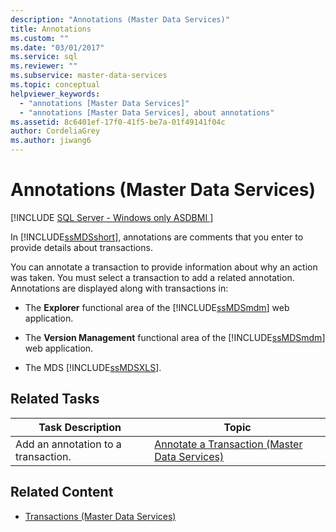 ```yaml
---
description: "Annotations (Master Data Services)"
title: Annotations
ms.custom: ""
ms.date: "03/01/2017"
ms.service: sql
ms.reviewer: ""
ms.subservice: master-data-services
ms.topic: conceptual
helpviewer_keywords: 
  - "annotations [Master Data Services]"
  - "annotations [Master Data Services], about annotations"
ms.assetid: 8c6401ef-17f0-41f5-be7a-01f49141f04c
author: CordeliaGrey
ms.author: jiwang6
---
```

# Annotations (Master Data Services)

[!INCLUDE [SQL Server - Windows only ASDBMI  ](../includes/applies-to-version/sql-windows-only-asdbmi.md)]

  In [!INCLUDE[ssMDSshort](../includes/ssmdsshort-md.md)], annotations are comments that you enter to provide details about transactions.  
  
 You can annotate a transaction to provide information about why an action was taken. You must select a transaction to add a related annotation. Annotations are displayed along with transactions in:  
  
-   The **Explorer** functional area of the [!INCLUDE[ssMDSmdm](../includes/ssmdsmdm-md.md)] web application.  
  
-   The **Version Management** functional area of the [!INCLUDE[ssMDSmdm](../includes/ssmdsmdm-md.md)] web application.  
  
-   The MDS [!INCLUDE[ssMDSXLS](../includes/ssmdsxls-md.md)].  
  
## Related Tasks  
  
|Task Description|Topic|  
|----------------------|-----------|  
|Add an annotation to a transaction.|[Annotate a Transaction &#40;Master Data Services&#41;](../master-data-services/annotate-a-transaction-master-data-services.md)|  
  
## Related Content  
  
-   [Transactions &#40;Master Data Services&#41;](../master-data-services/transactions-master-data-services.md)  
  
  
